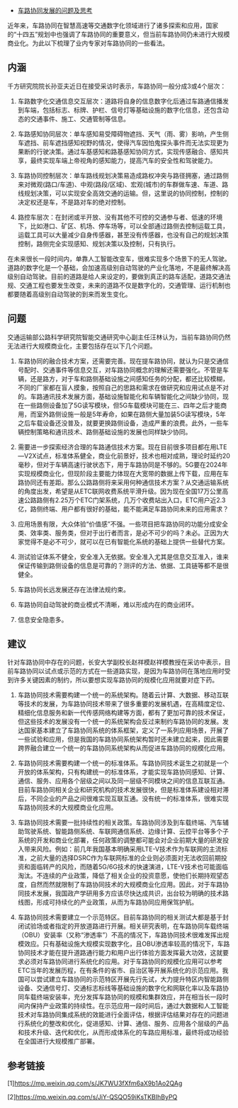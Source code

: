 - [车路协同发展的问题及思考](https://mp.weixin.qq.com/s/OFjgx_M3zF6dGg7hCGllWw)

近年来，车路协同在智慧高速等交通数字化领域进行了诸多探索和应用，国家的“十四五”规划中也强调了车路协同的重要意义，但当前车路协同仍未进行大规模商业化。为此以下梳理了业内专家对车路协同的一些看法。

## 内涵

千方研究院院长孙亚夫近日在接受采访时表示，车路协同一般分成3或4个层次：

1. 车路数字化交通信息交互层次：道路将自身的信息数字化后通过车路通信播发到车端，包括标志、标牌、护栏、信号灯等基础设施的数字化信息，还包含动态的交通事件、施工、交通管制等信息。

2.  车路感知协同层次：单车感知易受障碍物遮挡、天气（雨、雾）影响，产生侧车遮挡、前车遮挡感知视野的情况，使得汽车因怕鬼探头事件而无法实现更为果断的行驶决策。通过车基感知和路基感知协同方式，实现传感融合、感知共享，最终实现车端上帝视角的感知能力，提高汽车的安全性和驾驶能力。

3. 车路协同控制层次：单车路线规划决策易造成路权冲突与路径拥塞，通过路侧来对微观(路口/车道)、中观(路段/区域)、宏观(城市)的车群做车速、车道、路线规划决策，可以实现安全高效交通的运输。但，这里说的协同控制，控制的决定权还是车，不是路对车的绝对控制。

4.  路控车层次：在封闭或半开放、没有其他不可控的交通参与者、低速的环境下，比如港口、矿区、机场、停车场等，可以全部通过路侧去控制运载工具，运载工具可以大量减少自身传感器，甚至没有传感器，也没有自己的规划决策控制，路侧完全实现感知、规划决策以及控制，只有执行。

在未来很长一段时间内，单靠人工智能改变车，很难实现多个场景下的无人驾驶。道路的数字化是一个基础，会加速高级别自动驾驶的产业化落地，不是最终解决高级别自动驾驶。目前的道路是给人来设定的，要做到真正的路车适配，道路交通法规、交通工程也要发生改变，未来的道路不仅是数字化的，交通管理、运行机制也都要随着高级别自动驾驶的到来而发生变化。

## 问题

交通运输部公路科学研究院智能交通研究中心副主任汪林认为，当前车路协同仍然无法进行大规模商业化，主要包括存在以下几个问题。

1.  车路协同的融合技术方案，还需要完善。现在提车路协同，就认为只是交通信号配时、交通事件等信息交互，对车路协同概念的理解还需要强化。不管是车辆，还是路方，对于车和路侧基础设施之间感知任务的分配，都还比较模糊，不同的厂家都在盲人摸象，按照自己的思路和需求在做研究和应用试点是不对的。车路通讯技术发展方面，基础设施智能化和车辆智能化之间缺少协同，现在一些路侧设备加了5G读写模块，但5G车载模块可能在三、四年之后才能商用，而室外路侧设施一般是5年寿命，如果在路侧大量加装5G读写模块，5年之后车载设备还没普及，就要更换路侧设备，造成严重的浪费。此外，一些车辆控制策略和通讯技术、路侧基础设施的发展也同样缺少协同。

2.  需要进一步探索经济合理的车路通信技术方案。现在目前很多项目都在用LTE—V2X试点，标准体系健全，商业化前景好，技术也相对成熟，理论时延约20毫秒，但对于车辆高速行驶状态下，用于车路协同是不够的。5G要在2024年实现规模商业化，但现阶段主要能力体现在大宽带的数据上传下载，应用在车路协同还有差距。那么公路路侧将来采用何种通信技术方案？从交通运输系统的角度出发，希望是从ETC联网收费系统平滑升级。因为现在全国17万公里高速公路路侧有2.25万个ETC门架系统，几万个收费站出入口，ETC用户近2.3亿，路侧终端、用户都有很好的基础，能不能满足车路协同未来的应用需求？

3. 应用场景有限，大众体验“价值感”不强。一些项目把车路协同的功能分成安全类、效率类、服务类，但对于出行者而言，是必不可少的吗？未必。正因为大家觉得不是必不可少，就可以在已有智能化系统的基础上提供一些替代方案。

4. 测试验证体系不健全，安全准入无依据。安全准入尤其是信息交互准入，谁来保证传输到路侧设备的信息是可靠的？测评的方法、依据、工具链等都不是很健全。

5. 车路协同长远发展还存在法律法规约束。

6. 车路协同自动驾驶的商业模式不清晰，难以形成内在的商业闭环。

7. 信息安全隐患多。

## 建议

针对车路协同中存在的问题，长安大学副校长赵祥模赵祥模教授在采访中表示，目前车路协同以试点或示范的方式在一些道路实现，是因为车路协同在落地应用时受到许多关键因素的制约，所以要想实现车路协同的规模化应用就要对症下药。

1.  车路协同技术需要构建一个统一的系统架构。随着云计算、大数据、移动互联等技术的发展，为车路协同技术带来了很多重要的发展机遇，在高精度定位、精细化信息服务和新一代传感网络构建等方面，都有了更加可靠的技术保证，但这些技术的发展没有一个统一的系统架构会反过来制约车路协同的发展。发达国家基本建立了车路协同系统的体系框架，定义了一系列应用场景，开展了一些试验和应用，但是我国的车路协同系统架构暂时还未建立起来，因此需要跨界融合建立一个统一的车路协同系统架构从而促进车路协同的规模化应用。

2.  车路协同技术需要构建一个统一的标准体系。车路协同技术诞生之初就是一个开放的体系架构，只有构建统一的标准体系，才能实现车路协同感知、计算、通信、服务、应用各个层级之间以及同一层级不同模块之间的信息互联互通。目前车路协同相关企业和研究机构的技术发展很快，但是标准体系建设相对滞后，不同企业的产品之间很难实现互联互通。没有统一的标准体系，很难实现车路协同技术的大规模商业化应用。

3.  车路协同技术需要一批持续性的相关政策。车路协同涉及到车载终端、汽车辅助驾驶系统、智能路侧系统、车联网通信系统、边缘计算、云控平台等多个子系统的开发和商业化部署，任何政策的调整都可能会对企业前期大量的研发投入带来风险。例如：前几年我国基本明确采用LTE-V技术作为车联网的主流标准，之前大量的选择DSRC作为车联网标准的企业则必须面对无法收回前期投资和面临转产的风险，而随着5G/6G技术的快速演进，LTE-V技术也可能面临淘汰。不连续的产业政策，降低了相关企业的投资意愿，使他们长期持观望态度，自然而然就限制了车路协同技术的大规模商业化应用。因此，对于车路协同技术发展，我国政产学研用多方应该尽快达成共识，出台较为明确的技术路线图，形成可持续化的产业政策，从而为车路协同应用保驾护航。

4.  车路协同技术需要建立一个示范特区。目前车路协同的相关测试大都是基于封闭试验场或者指定的开放道路进行开展。相关研究表明，在车路协同车载终端（OBU）安装率（又称“渗透率”）不高的情况下，车路协同技术很难发挥出规模效应。只有基础设施大规模实现数字化，且OBU渗透率较高的情况下，车路协同技术才能在提升道路通行能力和用户出行体验方面发挥最大功效，这就要求必须对车路协同进行系统化的应用。对于车路协同的规模化应用可以参考ETC当年的发展历程，在有条件的省市、自治区等开展系统化的示范应用。我国可以尝试建立车路协同的示范特区开展先行先试，大力提升特区内智能路侧设备、交通信号灯、交通标志标线等基础设施的数字化和网联化率以及车路协同车载终端安装率，充分发挥车路协同的规模和集群效应，并在相当长一段时间内保持产业政策的持续性。在示范应用一段时间后，通过大数据和人工智能技术对车路协同集成系统的效能进行全面评估，根据评估结果对存在的问题进行系统化的整改和优化，促进感知、计算、通信、服务、应用各个层级的产品和技术升级、迭代和优化，从而形成体系化的车路应用标准，最终将成功经验在全国进行大规模推广部署。

## 参考链接

[1]https://mp.weixin.qq.com/s/JK7WU3fXfm6aX9b1Ao2QAg

[2]https://mp.weixin.qq.com/s/JiY-QSQO59iKsTKBIhByPQ